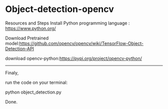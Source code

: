 # Object-detection-opencv
Resources and Steps
Install Python programming language : https://www.python.org/

Download Pretrained model:https://github.com/opencv/opencv/wiki/TensorFlow-Object-Detection-API

download opencv-python:https://pypi.org/project/opencv-python/ 

_________________________________________________________________________
Finaly,

run the code on your terminal:

python object_detection.py

Done.
